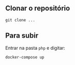 ## Clonar o repositório

    git clone ...

## Para subir

Entrar na pasta `php` e digitar:

    docker-compose up